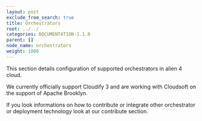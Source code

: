 ```yaml
---
layout: post
exclude_from_search: true
title: Orchestrators
root: ../../
categories: DOCUMENTATION-1.1.0
parent: []
node_name: orchestrators
weight: 1000
---
```


This section details configuration of supported orchestrators in alien 4 cloud.

We currently officially support Cloudify 3 and are working with Cloudsoft on the support of Apache Brooklyn.

If you look informations on how to contribute or integrate other orchestrator or deployment technology look at our contribute section.
